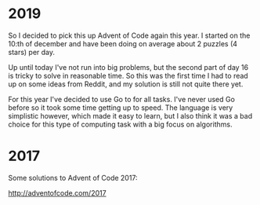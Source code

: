 2019
====

So I decided to pick this up Advent of Code again this year.
I started on the 10:th of december and have been doing on average
about 2 puzzles (4 stars) per day.

Up until today I've not run into big problems, but the second
part of day 16 is tricky to solve in reasonable time. So this
was the first time I had to read up on some ideas from Reddit,
and my solution is still not quite there yet.

For this year I've decided to use Go to for all tasks. I've
never used Go before so it took some time getting up to speed.
The language is very simplistic however, which made it easy
to learn, but I also think it was a bad choice for this type
of computing task with a big focus on algorithms.

2017
====

Some solutions to Advent of Code 2017:

http://adventofcode.com/2017


